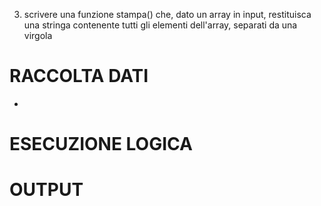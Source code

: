 3. scrivere una funzione stampa() che, dato un array in input, restituisca una stringa contenente tutti gli elementi dell'array, separati da una virgola

# RACCOLTA DATI
- 

# ESECUZIONE LOGICA


# OUTPUT